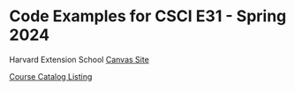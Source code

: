 # Code Examples for CSCI E31 - Spring 2024
Harvard Extension School 
[Canvas Site](https://canvas.harvard.edu/courses/133144)

[Course Catalog Listing](https://courses.dce.harvard.edu/?details&srcdb=202402&crn=25038)
